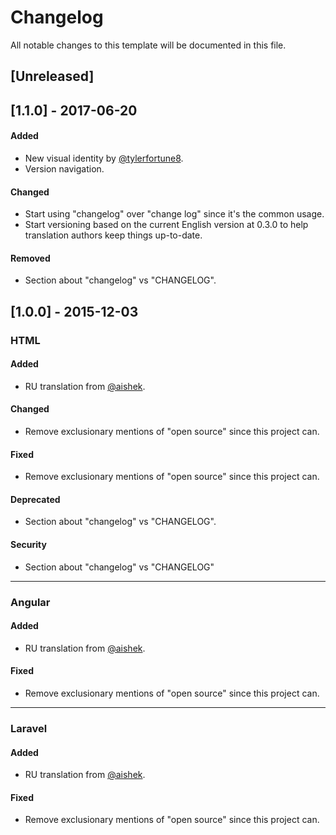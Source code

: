 

# Changelog
All notable changes to this template will be documented in this file.

## [Unreleased]

## [1.1.0] - 2017-06-20
#### Added
- New visual identity by [@tylerfortune8](https://github.com/tylerfortune8).
- Version navigation.

#### Changed
- Start using "changelog" over "change log" since it's the common usage.
- Start versioning based on the current English version at 0.3.0 to help
translation authors keep things up-to-date.

#### Removed
- Section about "changelog" vs "CHANGELOG".

## [1.0.0] - 2015-12-03

### **HTML**
#### Added
- RU translation from [@aishek](https://github.com/aishek).

#### Changed
- Remove exclusionary mentions of "open source" since this project can.

#### Fixed
- Remove exclusionary mentions of "open source" since this project can.

#### Deprecated
- Section about "changelog" vs "CHANGELOG".

#### Security
- Section about "changelog" vs "CHANGELOG"

----

### **Angular**

#### Added
- RU translation from [@aishek](https://github.com/aishek).

#### Fixed
- Remove exclusionary mentions of "open source" since this project can.
----

### **Laravel**

#### Added
- RU translation from [@aishek](https://github.com/aishek).

#### Fixed
- Remove exclusionary mentions of "open source" since this project can.
